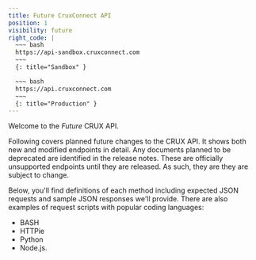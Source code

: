 ```yaml
---
title: Future CruxConnect API
position: 1
visibility: future
right_code: |
  ~~~ bash
  https://api-sandbox.cruxconnect.com
  ~~~
  {: title="Sandbox" }

  ~~~ bash
  https://api.cruxconnect.com
  ~~~
  {: title="Production" }
---
```


Welcome to the *Future* CRUX API.

Following covers planned future changes to the CRUX API.  It shows both new and modified endpoints in detail.
Any documents planned to be deprecated are identified in the release notes.
These are officially unsupported endpoints until they are released.  As such, they are they are subject to change.

Below, you'll find definitions of each method including expected JSON requests and sample JSON responses we'll provide.
There are also examples of request scripts with popular coding languages:
* BASH
* HTTPie
* Python
* Node.js.
